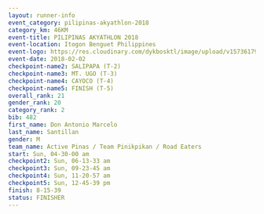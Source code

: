 ```yaml
---
layout: runner-info 
event_category: pilipinas-akyathlon-2018 
category_km: 46KM 
event-title: PILIPINAS AKYATHLON 2018 
event-location: Itogon Benguet Philippines 
event-logo: https://res.cloudinary.com/dykbosktl/image/upload/v1573617968/Logo/akyathlon-logo-new_ifndai.png 
event-date: 2018-02-02 
checkpoint-name2: SALIPAPA (T-2) 
checkpoint-name3: MT. UGO (T-3) 
checkpoint-name4: CAYOCO (T-4) 
checkpoint-name5: FINISH (T-5) 
overall_rank: 21
gender_rank: 20
category_rank: 2
bib: 482
first_name: Don Antonio Marcelo
last_name: Santillan
gender: M
team_name: Active Pinas / Team Pinikpikan / Road Eaters
start: Sun, 04-30-00 am
checkpoint2: Sun, 06-13-33 am
checkpoint3: Sun, 09-23-45 am
checkpoint4: Sun, 11-20-57 am
checkpoint5: Sun, 12-45-39 pm
finish: 8-15-39
status: FINISHER
---
```

